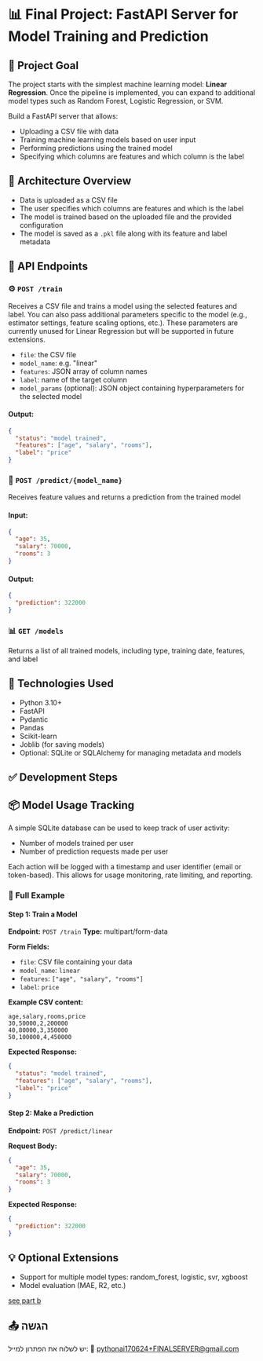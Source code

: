 # 📊 Final Project: FastAPI Server for Model Training and Prediction

## 🎯 Project Goal

The project starts with the simplest machine learning model: **Linear Regression**. Once the pipeline is implemented, you can expand to additional model types such as Random Forest, Logistic Regression, or SVM.


Build a FastAPI server that allows:
- Uploading a CSV file with data
- Training machine learning models based on user input
- Performing predictions using the trained model
- Specifying which columns are features and which column is the label


## 🧱️ Architecture Overview
- Data is uploaded as a CSV file
- The user specifies which columns are features and which is the label
- The model is trained based on the uploaded file and the provided configuration
- The model is saved as a `.pkl` file along with its feature and label metadata


## 🔌 API Endpoints


### ⚙️ `POST /train`
Receives a CSV file and trains a model using the selected features and label.
You can also pass additional parameters specific to the model (e.g., estimator settings, feature scaling options, etc.).
These parameters are currently unused for Linear Regression but will be supported in future extensions.

- `file`: the CSV file
- `model_name`: e.g. "linear"
- `features`: JSON array of column names
- `label`: name of the target column
- `model_params` (optional): JSON object containing hyperparameters for the selected model
#### Output:
```json
{
  "status": "model trained",
  "features": ["age", "salary", "rooms"],
  "label": "price"
}
```

### 🎯 `POST /predict/{model_name}`
Receives feature values and returns a prediction from the trained model
#### Input:
```json
{
  "age": 35,
  "salary": 70000,
  "rooms": 3
}
```
#### Output:
```json
{
  "prediction": 322000
}
```

### 📊 `GET /models`
Returns a list of all trained models, including type, training date, features, and label


## 🧰 Technologies Used
- Python 3.10+
- FastAPI
- Pydantic
- Pandas
- Scikit-learn
- Joblib (for saving models)
- Optional: SQLite or SQLAlchemy for managing metadata and models


## ✅ Development Steps

## 📦 Model Usage Tracking
A simple SQLite database can be used to keep track of user activity:
- Number of models trained per user
- Number of prediction requests made per user

Each action will be logged with a timestamp and user identifier (email or token-based). This allows for usage monitoring, rate limiting, and reporting.

### 🧪 Full Example

#### Step 1: Train a Model
**Endpoint:** `POST /train`
**Type:** multipart/form-data

**Form Fields:**
- `file`: CSV file containing your data
- `model_name`: `linear`
- `features`: `["age", "salary", "rooms"]`
- `label`: `price`

**Example CSV content:**
```csv
age,salary,rooms,price
30,50000,2,200000
40,80000,3,350000
50,100000,4,450000
```

**Expected Response:**
```json
{
  "status": "model trained",
  "features": ["age", "salary", "rooms"],
  "label": "price"
}
```

#### Step 2: Make a Prediction
**Endpoint:** `POST /predict/linear`

**Request Body:**
```json
{
  "age": 35,
  "salary": 70000,
  "rooms": 3
}
```

**Expected Response:**
```json
{
  "prediction": 322000
}
```

## 💡 Optional Extensions
- Support for multiple model types: random_forest, logistic, svr, xgboost
- Model evaluation (MAE, R2, etc.)

<a href="000_final2.md" />see part b </a>
## 📤 הגשה

יש לשלוח את הפתרון למייל:
📧 [pythonai170624+FINALSERVER@gmail.com](mailto:pythonai170624+FINALSERVER@gmail.com)


